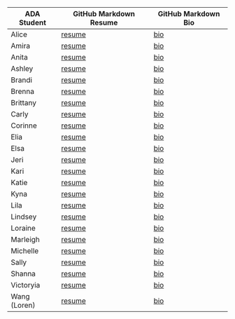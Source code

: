 ADA Student |	GitHub Markdown Resume |	GitHub Markdown Bio
--- | --- | ---
Alice |	[resume](https://gist.github.com/arhx/ccce4728fd7c35e75ac8) |	[bio](https://gist.github.com/arhx/0c8aa7b029f4e3fe64ca)
Amira	| [resume](https://gist.github.com/amirahaile/22918353960d14488f8c)	| [bio](https://gist.github.com/amirahaile/b526231c5047ce0b229e)
Anita	| [resume](https://gist.github.com/acmei/fb6a34b1e0eea0ffa3ad)	| [bio](https://gist.github.com/acmei/944314a30c5a9583bb4d)
Ashley	| [resume](https://gist.github.com/catchingash/bb139cd3de3576546635)	| [bio](https://gist.github.com/catchingash/d1ef5d8f808cb2b3ebdb)
Brandi	| [resume](https://gist.github.com/QuartzBrandi/8d5f40e4339487e2227f)	| [bio](https://gist.github.com/QuartzBrandi/aa6d73c83857f0401ce6)
Brenna	| [resume](https://gist.github.com/Brennaleker/13c2b758785d7d8c81a1) | [bio](https://gist.github.com/Brennaleker/c480a5f8caf45a3d707f)
Brittany	| [resume](https://gist.github.com/brittinator/f597c60e11fbe31fd428)	| [bio](https://gist.github.com/brittinator/7873e82413eed04527d5)
Carly	| [resume](https://gist.github.com/carjug/3e57f7bf45c502f51f3c)	| [bio](https://gist.github.com/carjug/c2693fecd515705757df)
Corinne	| [resume](https://gist.github.com/corinnepingul/2133c2a7a0ab60d3cb45)	| [bio](https://gist.github.com/corinnepingul/deacda997b1d38aa2211)
Elia	| [resume](https://gist.github.com/EliaMG/7db1feee61323692fce6)	| [bio](https://gist.github.com/EliaMG/622bd9b8f140c34317fd)
Elsa	| [resume](https://gist.github.com/elsamoluf/3d9cde289ee7c8268b65)	| [bio](https://gist.github.com/elsamoluf/3a29c5b8ffd865ef0ff4)
Jeri	| [resume](https://gist.github.com/drvonnjerryxlii/38c71c94e9b4ae5b91d8)	| [bio](https://gist.github.com/drvonnjerryxlii/f27d4fcfdc3c8a59d727)
Kari	| [resume](https://gist.github.com/lo-k/74e047f26179b4476d31)	| [bio](https://gist.github.com/lo-k/a4353a87ebd9338f8dbd)
Katie	| [resume](https://gist.github.com/ktrops/3943f6f6ac37e2ea95bf)	| [bio](https://gist.github.com/ktrops/f17a116c39d89c81f1ab)
Kyna	| [resume](https://gist.github.com/knguyen0710/cb62222c835c00ec23fc)	| [bio](https://gist.github.com/knguyen0710/a7ad8955be082578a234)
Lila	| [resume](https://gist.github.com/lilagrc/95404e6d5c95d389bdc2)	| [bio](https://gist.github.com/lilagrc/f359afacd6655f0632e7)
Lindsey	| [resume](https://gist.github.com/lindseyreno/ed1ddfb209cb70cc7196)	| [bio](https://gist.github.com/lindseyreno/a483605a4a9f9c6be96b)
Loraine	| [resume](https://gist.github.com/lorainekv/f4e7c67180bb90b7a8ee)	| [bio](https://gist.github.com/lorainekv/beca1944f87752a56f54)
Marleigh	| [resume](https://gist.github.com/camarleigh/d9c3f185334c1a1e7b78)	| [bio](https://gist.github.com/camarleigh/6090711357be9bc6d039)
Michelle	| [resume](https://gist.github.com/MisShellyMac/087be02d070be295731d)	| [bio](https://gist.github.com/MisShellyMac/d612ada78a6110f34349)
Sally	| [resume](https://gist.github.com/sallyamoore/ebe6a018f5c8452d4260)	| [bio](https://gist.github.com/sallyamoore/6c4f9ea9382001eca6fd)
Shanna	| [resume](https://gist.github.com/shannachau/d032d6619130a88342c8)	| [bio](https://gist.github.com/shannachau/cb61db689ed34b32ed0d)
Victoryia	| [resume](https://gist.github.com/vikshab/17381337d75b5609500c)	| [bio](https://gist.github.com/vikshab/16ecaafdfe60cae432c2)
Wang (Loren)	| [resume](https://gist.github.com/wangg131/85ffce5f4ff7e2d4c84b) | [bio](https://gist.github.com/wangg131/d3cc4613923163da0078)
